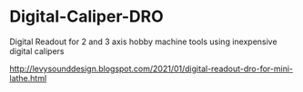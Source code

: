 # Digital-Caliper-DRO
Digital Readout for 2 and 3 axis hobby machine tools using inexpensive digital calipers

http://levysounddesign.blogspot.com/2021/01/digital-readout-dro-for-mini-lathe.html
